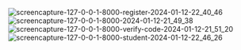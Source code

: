 ![screencapture-127-0-0-1-8000-register-2024-01-12-22_40_46](https://github.com/DeveloperBackendPro/Django-Quiz/assets/77174755/40c510c6-9619-4ad4-8782-724d101b2876)
![screencapture-127-0-0-1-8000-2024-01-12-21_49_38](https://github.com/DeveloperBackendPro/Django-Quiz/assets/77174755/e1779faf-cf78-4ff1-9f34-25c3bb2a165a)
![screencapture-127-0-0-1-8000-verify-code-2024-01-12-21_51_20](https://github.com/DeveloperBackendPro/Django-Quiz/assets/77174755/ee4534a4-400e-4140-b89e-0767f8a2d11e)
![screencapture-127-0-0-1-8000-student-2024-01-12-22_46_26](https://github.com/DeveloperBackendPro/Django-Quiz/assets/77174755/9a6ef96d-d441-4733-beee-fd1ac22188e2)
